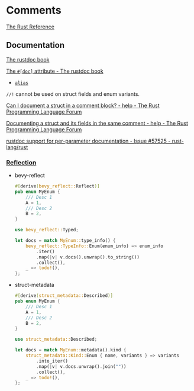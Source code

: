 # Comments
[The Rust Reference](https://doc.rust-lang.org/reference/comments.html)

## Documentation
[The rustdoc book](https://doc.rust-lang.org/rustdoc/what-is-rustdoc.html)

[The `#[doc]` attribute - The rustdoc book](https://doc.rust-lang.org/rustdoc/write-documentation/the-doc-attribute.html)
- [`alias`](https://doc.rust-lang.org/rustdoc/write-documentation/the-doc-attribute.html#alias)

`//!` cannot be used on struct fields and enum variants.

[Can I document a struct in a comment block? - help - The Rust Programming Language Forum](https://users.rust-lang.org/t/can-i-document-a-struct-in-a-comment-block/96515)

[Documenting a struct and its fields in the same comment - help - The Rust Programming Language Forum](https://users.rust-lang.org/t/documenting-a-struct-and-its-fields-in-the-same-comment/116529)

[rustdoc support for per-parameter documentation - Issue #57525 - rust-lang/rust](https://github.com/rust-lang/rust/issues/57525)

### [Reflection](Type%20System/Reflection.md)
- bevy-reflect
  ```rust
  #[derive(bevy_reflect::Reflect)]
  pub enum MyEnum {
      /// Desc 1
      A = 1,
      /// Desc 2
      B = 2,
  }

  use bevy_reflect::Typed;

  let docs = match MyEnum::type_info() {
      bevy_reflect::TypeInfo::Enum(enum_info) => enum_info
          .iter()
          .map(|v| v.docs().unwrap().to_string())
          .collect(),
      _ => todo!(),
  };
  ```

- struct-metadata
  ```rust
  #[derive(struct_metadata::Described)]
  pub enum MyEnum {
      /// Desc 1
      A = 1,
      /// Desc 2
      B = 2,
  }

  use struct_metadata::Described;

  let docs = match MyEnum::metadata().kind {
      struct_metadata::Kind::Enum { name, variants } => variants
          .into_iter()
          .map(|v| v.docs.unwrap().join(""))
          .collect(),
      _ => todo!(),
  };
  ```